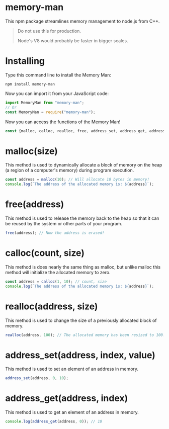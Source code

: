 # memory-man

This npm package streamlines memory management to node.js from C++.

> Do not use this for production.
>
> Node's V8 would probably be faster in bigger scales.

# Installing

Type this command line to install the Memory Man:

```shell
npm install memory-man
```

Now you can import it from your JavaScript code:

```js
import MemoryMan from "memory-man";
// Or
const MemoryMan = require("memory-man");
```

Now you can access the functions of the Memory Man!

```js
const {malloc, calloc, realloc, free, address_set, address_get, address_view} = MemoryMan;
```

# malloc(size)

This method is used to dynamically allocate a block of memory on the
heap (a region of a computer's memory) during program execution.

```js
const address = malloc(10); // Will allocate 10 bytes in memory!
console.log(`The address of the allocated memory is: ${address}`);
```

# free(address)

This method is used to release the memory back to the heap so that it
can be reused by the system or other parts of your program.

```js
free(address); // Now the address is erased!
```

# calloc(count, size)

This method is does nearly the same thing as malloc, but unlike malloc
this method will initialize the allocated memory to zero.

```js
const address = calloc(1, 10); // count, size
console.log(`The address of the allocated memory is: ${address}`);
```

# realloc(address, size)

This method is used to change the size of a previously allocated block of memory.

```js
realloc(address, 100); // The allocated memory has been resized to 100!
```

# address_set(address, index, value)

This method is used to set an element of an address in memory.

```js
address_set(address, 0, 10);
```

# address_get(address, index)

This method is used to get an element of an address in memory.

```js
console.log(address_get(address, 0)); // 10
```